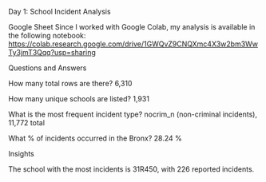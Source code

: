 Day 1: School Incident Analysis

Google Sheet Since I worked with Google Colab, my analysis is available in the following notebook: https://colab.research.google.com/drive/1GWQvZ9CNQXmc4X3w2bm3WwTy3jmT3Qqq?usp=sharing

Questions and Answers

How many total rows are there? 6,310

How many unique schools are listed? 1,931

What is the most frequent incident type? nocrim_n (non-criminal incidents), 11,772 total

What % of incidents occurred in the Bronx? 28.24 %

Insights

The school with the most incidents is 31R450, with 226 reported incidents.
